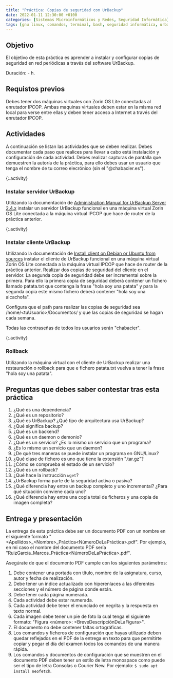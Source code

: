 ```yaml
---
title: "Práctica: Copias de seguridad con UrBackup"
date: 2022-01-11 12:30:00 +0100
categories: [Sistemas Microinformáticos y Redes, Seguridad Informática]
tags: [gnu linux, comandos, terminal, bash, seguridad informática, urbackup, backup, seguridad pasiva, almacenamiento, práctica]
---
```


## Objetivo 

El objetivo de esta práctica es aprender a instalar y configurar copias de seguridad en red periódicas a través del software UrBackup.

Duración: - h.

## Requistos previos

Debes tener dos máquinas virtuales con Zorin OS Lite conectadas al enrutador IPCOP. Ambas maquinas virtuales deben estar en la misma red local para verse entre ellas y deben tener acceso a Internet a través del enrutador IPCOP.

## Actividades

A continuación se listan las actividades que se deben realizar. 
Debes documentar cada paso que realices para llevar a cabo está instalación y configuración de cada actividad.
Debes realizar capturas de pantalla que demuestren la autoría de la práctica, para ello debes usar un usuario que tenga el nombre de tu correo elecrónico (sin el "@chabacier.es").

{:.activity}
### Instalar servidor UrBackup

Utilizando la documentación de [Administration Manual for UrBackup Server 2.4.x](https://www.urbackup.org/administration_manual.html) instalar un servidor UrBackup funcional en una máquina virtual Zorin OS Lite conectada a la máquina virtual IPCOP que hace de router de la práctica anterior.

{:.activity}
### Instalar cliente UrBackup

Utilizando la documentación de [Install client on Debian or Ubuntu from sources](https://www.urbackup.org/client_debian_ubuntu_install.html) instalar el cliente de UrBackup funcional en una máquina virtual Zorin OS Lite conectada a la máquina virtual IPCOP que hace de router de la práctica anterior.
Realizar dos copias de seguridad del cliente en el servidor. La segunda copia de seguridad debe ser incremental sobre la primera. Para ello la primera copia de seguridad deberá contener un fichero llamado patata.txt que contenga la frase "hola soy una patata" y para la segunda copia este mismo fichero deberá contener "hola soy una alcachofa".

Configura que el path para realizar las copias de seguridad sea /home/\<tuUsuario\>/Documentos/ y que las copias de seguridad se hagan cada semana.

Todas las contraseñas de todos los usuarios serán "chabacier".

{:.activity}
### Rollback

Utilizando la máquina virtual con el cliente de UrBackup realizar una restauración o rollback para que e fichero patata.txt vuelva a tener la frase "hola soy una patata".

## Preguntas que debes saber contestar tras esta práctica

1. ¿Qué es una dependencia?
1. ¿Qué es un repositorio?
1. ¿Qué es UrBackup? ¿Qué tipo de arquitectura usa UrBackup?
1. ¿Qué significa backup?
1. ¿Qué es un backend?
1. ¿Qué es un daemon o demonio? 
1. ¿Qué es un servicio? ¿Es lo mismo un servicio que un programa? 
1. ¿Es lo mismo un servicio que un daemon?
1. ¿De qué tres maneras se puede instalar un programa en GNU/Linux?
1. ¿Qué clase de fichero es uno que tiene la extensión ".tar.gz"?
1. ¿Cómo se comprueba el estado de un servicio?
1. ¿Qué es un rollback?
1. ¿Qué hace la instrucción `wget`?
1. ¿UrBackup forma parte de la seguridad activa o pasiva?
1. ¿Qué diferencia hay entre un backup completo y uno incremental? ¿Para qué situación conviene cada uno?
1. ¿Qué diferencia hay entre una copia total de ficheros y una copia de imagen completa?


## Entrega y presentación

La entrega de esta práctica debe ser un documento PDF con un nombre en el siguiente formato "\<Apellidos\>_\<Nombre\>_Práctica\<NúmeroDeLaPráctica\>.pdf". Por ejemplo, en mi caso el nombre del documento PDF sería "RuizGarcía_Marcos_Práctica\<NúmeroDeLaPráctica\>.pdf".

Asegúrate de que el documento PDF cumple con los siguientes parámetros:

1. Debe contener una portada con título, nombre de la asignatura, curso, autor y fecha de realización.
2. Debe tener un índice actualizado con hiperenlaces a las diferentes secciones y el número de página donde están.
3. Debe tener cada página numerada.
4. Cada actividad debe estar numerada. 
5. Cada actividad debe tener el enunciado en negrita y la respuesta en texto normal.
6. Cada imagen debe tener un pie de foto la cual tenga el siguiente formato: "Figura \<número\>: \<BreveDescripciónDeLaFigura\>".
7. El documento no debe contener faltas ortográficas.
8. Los comandos y ficheros de configuración que hayas utilizado deben quedar reflejados en el PDF de la entrega en texto para que permitirte copiar y pegar el día del examen todos los comandos de una manera rápida.
9. Los comandos y documentos de configuración que se muestren en el documento PDF deben tener un estilo de letra monospace como puede ser el tipo de letra Consolas o Courier New. Por ejemplo: `$ sudo apt install neofetch`.

